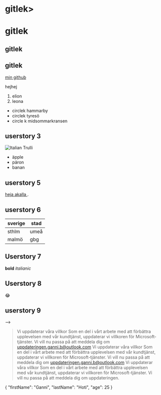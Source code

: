 # gitlek>

<H1>gitlek</H1>

## gitlek

<H2>gitlek</H2>

[min github](http://www.github.com/gannij)

<html>
<head>
hejhej
</head>
</html>

1. elion
2. leona

- circlek hammarby
- circlek tyresö
- circle k midsommarkransen

## userstory 3
<img src="http://3hus.se/wp-content/uploads/2017/01/3hus_logo_low.jpg" alt="Italian Trulli"/>

* äpple
* päron
* banan

## userstory 5
[heja akalla ](https://ortenrunt.se/akalla/).

## userstory 6
  | sverige      | stad |
| ----------- | ----------- |
| sthlm      | umeå       |
| malmö   | gbg        |


## Userstory 7
**bold**
*italianic*

## Userstory 8
:joy:

## userstory 9
   -->

> Vi uppdaterar våra villkor
Som en del i vårt arbete med att förbättra upplevelsen med vår kundtjänst, uppdaterar vi villkoren för Microsoft-tjänster. Vi vill nu passa på att meddela dig om uppdateringen.ganni.b@outlook.com
Vi uppdaterar våra villkor
Som en del i vårt arbete med att förbättra upplevelsen med vår kundtjänst, uppdaterar vi villkoren för Microsoft-tjänster. Vi vill nu passa på att meddela dig om uppdateringen.ganni.b@outlook.com
Vi uppdaterar våra villkor
Som en del i vårt arbete med att förbättra upplevelsen med vår kundtjänst, uppdaterar vi villkoren för Microsoft-tjänster. Vi vill nu passa på att meddela dig om uppdateringen.

{
  "firstName": "Ganni",
  "lastName": "Hoti",
  "age": 25
}
